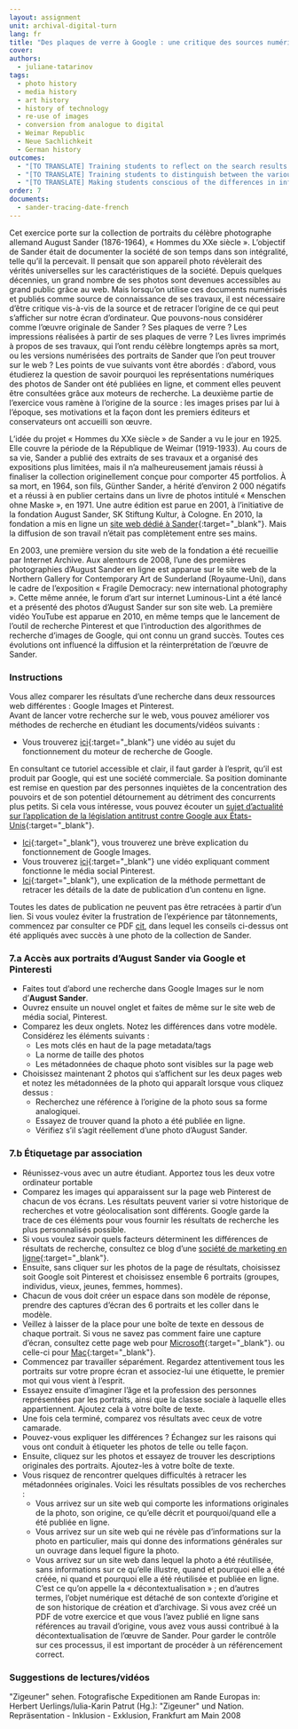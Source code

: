 ```yaml
---
layout: assignment
unit: archival-digital-turn
lang: fr
title: "Des plaques de verre à Google : une critique des sources numériques basée sur les « Hommes du XXe siècle » d’August Sander"
cover:
authors:
  - juliane-tatarinov
tags:
  - photo history
  - media history
  - art history
  - history of technology
  - re-use of images
  - conversion from analogue to digital
  - Weimar Republic
  - Neue Sachlichkeit
  - German history
outcomes:
  - "[TO TRANSLATE] Training students to reflect on the search results of an online search and how this is determined by the properties of the search engine."
  - "[TO TRANSLATE] Training students to distinguish between the various layers of interpretation when applying source criticism to analogue photos that have been published online."
  - "[TO TRANSLATE] Making students conscious of the differences in informational and artefactual value between the analogue and digital source."
order: 7
documents:
  - sander-tracing-date-french
---
```


Cet exercice porte sur la collection de portraits du célèbre photographe allemand August Sander (1876-1964), « Hommes du XXe siècle ». L’objectif de Sander était de documenter la société de son temps dans son intégralité, telle qu’il la percevait. Il pensait que son appareil photo révèlerait des vérités universelles sur les caractéristiques de la société. Depuis quelques décennies, un grand nombre de ses photos sont devenues accessibles au grand public grâce au web. Mais lorsqu’on utilise ces documents numérisés et publiés comme source de connaissance de ses travaux, il est nécessaire d’être critique vis-à-vis de la source et de retracer l’origine de ce qui peut s’afficher sur notre écran d’ordinateur. Que pouvons-nous considérer comme l’œuvre originale de Sander ? Ses plaques de verre ? Les impressions réalisées à partir de ses plaques de verre ? Les livres imprimés à propos de ses travaux, qui l’ont rendu célèbre longtemps après sa mort, ou les versions numérisées des portraits de Sander que l’on peut trouver sur le web ? Les points de vue suivants vont être abordés : d’abord, vous étudierez la question de savoir pourquoi les représentations numériques des photos de Sander ont été publiées en ligne, et comment elles peuvent être consultées grâce aux moteurs de recherche. La deuxième partie de l’exercice vous ramène à l’origine de la source : les images prises par lui à l’époque, ses motivations et la façon dont les premiers éditeurs et conservateurs ont accueilli son œuvre.

L’idée du projet « Hommes du XXe siècle » de Sander a vu le jour en 1925. Elle couvre la période de la République de Weimar (1919-1933). Au cours de sa vie, Sander a publié des extraits de ses travaux et a organisé des expositions plus limitées, mais il n’a malheureusement jamais réussi à finaliser la collection originellement conçue pour comporter 45 portfolios. À sa mort, en 1964, son fils, Günther Sander, a hérité d’environ 2 000 négatifs et a réussi à en publier certains dans un livre de photos intitulé « Menschen ohne Maske », en 1971. Une autre édition est parue en 2001, à l’initiative de la fondation August Sander, SK Stiftung Kultur, à Cologne. En 2010, la fondation a mis en ligne un [site web dédié à Sander](http://augustsander.org/md20jh/){:target="_blank"}. Mais la diffusion de son travail n’était pas complètement entre ses mains.

En 2003, une première version du site web de la fondation a été recueillie par Internet Archive. Aux alentours de 2008, l’une des premières photographies d’August Sander en ligne est apparue sur le site web de la Northern Gallery for Contemporary Art de Sunderland (Royaume-Uni), dans le cadre de l’exposition « Fragile Democracy: new international photography ». Cette même année, le forum d’art sur internet Luminous-Lint a été lancé et a présenté des photos d’August Sander sur son site web. La première vidéo YouTube est apparue en 2010, en même temps que le lancement de l’outil de recherche Pinterest et que l’introduction des algorithmes de recherche d’images de Google, qui ont connu un grand succès. Toutes ces évolutions ont influencé la diffusion et la réinterprétation de l’œuvre de Sander.

<!-- more -->

<!-- briefing-student -->

### Instructions
<!-- section-contents -->

Vous allez comparer les résultats d’une recherche dans deux ressources web différentes : Google Images et Pinterest.  
Avant de lancer votre recherche sur le web, vous pouvez améliorer vos méthodes de recherche en étudiant les documents/vidéos suivants :
- Vous trouverez [ici](https://youtu.be/BNHR6IQJGZs){:target="_blank"} une vidéo au sujet du fonctionnement du moteur de recherche de Google.  

En consultant ce tutoriel accessible et clair, il faut garder à l’esprit, qu’il est produit par Google, qui est une société commerciale. Sa position dominante est remise en question par des personnes inquiètes de la concentration des pouvoirs et de son potentiel détournement au détriment des concurrents plus petits. Si cela vous intéresse, vous pouvez écouter un [sujet d’actualité sur l’application de la législation antitrust contre Google aux États-Unis](https://www.bloomberg.com/news/videos/2018-05-22/google-s-illegal-search-gets-prime-time-tv-treatment-video){:target="_blank"}. 

- [Ici](https://www.dummies.com/education/internet-basics/knowing-google-images-basics/){:target="_blank"}, vous trouverez une brève explication du fonctionnement de Google Images.
- Vous trouverez [ici](https://youtu.be/oJzD4vF5dFA){:target="_blank"} une vidéo expliquant comment fonctionne le média social Pinterest. 
- [Ici](https://www.makeuseof.com/tag/find-date-published-post-insanely-simple-tips/){:target="_blank"}, une explication de la méthode permettant de retracer les détails de la date de publication d’un contenu en ligne.

Toutes les dates de publication ne peuvent pas être retracées à partir d’un lien. Si vous voulez éviter la frustration de l’expérience par tâtonnements, commencez par consulter ce PDF [cit](what-works-and-what-doesnot), dans lequel les conseils ci-dessus ont été appliqués avec succès à une photo de la collection de Sander.

<!-- section -->

### 7.a Accès aux portraits d’August Sander via Google et Pinteresti
<!-- section-contents -->

- Faites tout d’abord une recherche dans Google Images sur le nom d’**August Sander**.
- Ouvrez ensuite un nouvel onglet et faites de même sur le site web de média social, Pinterest.
- Comparez les deux onglets. Notez les différences dans votre modèle. Considérez les éléments suivants :
  - Les mots clés en haut de la page metadata/tags
  - La norme de taille des photos
  - Les métadonnées de chaque photo sont visibles sur la page web
- Choisissez maintenant 2 photos qui s’affichent sur les deux pages web et notez les métadonnées de la photo qui apparaît lorsque vous cliquez dessus :
  - Recherchez une référence à l’origine de la photo sous sa forme analogiquei.
  - Essayez de trouver quand la photo a été publiée en ligne.
  - Vérifiez s’il s’agit réellement d’une photo d’August Sander. 

<!-- section -->

### 7.b Étiquetage par association
<!-- section-contents -->

- Réunissez-vous avec un autre étudiant. Apportez tous les deux votre ordinateur portable
- Comparez les images qui apparaissent sur la page web Pinterest de chacun de vos écrans. Les résultats peuvent varier si votre historique de recherches et votre géolocalisation sont différents. Google garde la trace de ces éléments pour vous fournir les résultats de recherche les plus personnalisés possible.
- Si vous voulez savoir quels facteurs déterminent les différences de résultats de recherche, consultez ce blog d’une [société de marketing en ligne](https://www.lcn.com/blog/get-different-results-google-vs-location-users/){:target="_blank"}.
- Ensuite, sans cliquer sur les photos de la page de résultats, choisissez soit Google soit Pinterest et choisissez ensemble 6 portraits (groupes, individus, vieux, jeunes, femmes, hommes).
- Chacun de vous doit créer un espace dans son modèle de réponse, prendre des captures d’écran des 6 portraits et les coller dans le modèle.
- Veillez à laisser de la place pour une boîte de texte en dessous de chaque portrait. Si vous ne savez pas comment faire une capture d’écran, consultez cette page web pour [Microsoft](https://support.microsoft.com/fr-fr/help/13776/windows-use-snipping-tool-to-capture-screenshots){:target="_blank"}. ou celle-ci pour [Mac](https://support.apple.com/fr-fr/HT201361#earlier){:target="_blank"}.
- Commencez par travailler séparément. Regardez attentivement tous les portraits sur votre propre écran et associez-lui une étiquette, le premier mot qui vous vient à l’esprit.
- Essayez ensuite d’imaginer l’âge et la profession des personnes représentées par les portraits, ainsi que la classe sociale à laquelle elles appartiennent. Ajoutez cela à votre boîte de texte.
- Une fois cela terminé, comparez vos résultats avec ceux de votre camarade.
- Pouvez-vous expliquer les différences ? Échangez sur les raisons qui vous ont conduit à étiqueter les photos de telle ou telle façon.
- Ensuite, cliquez sur les photos et essayez de trouver les descriptions originales des portraits. Ajoutez-les à votre boîte de texte.
- Vous risquez de rencontrer quelques difficultés à retracer les métadonnées originales. Voici les résultats possibles de vos recherches :
  - Vous arrivez sur un site web qui comporte les informations originales de la photo, son origine, ce qu’elle décrit et pourquoi/quand elle a été publiée en ligne.
  - Vous arrivez sur un site web qui ne révèle pas d’informations sur la photo en particulier, mais qui donne des informations générales sur un ouvrage dans lequel figure la photo.
  - Vous arrivez sur un site web dans lequel la photo a été réutilisée, sans informations sur ce qu’elle illustre, quand et pourquoi elle a été créée, ni quand et pourquoi elle a été réutilisée et publiée en ligne. C’est ce qu’on appelle la « décontextualisation » ; en d’autres termes, l’objet numérique est détaché de son contexte d’origine et de son historique de création et d’archivage. Si vous avez créé un PDF de votre exercice et que vous l’avez publié en ligne sans références au travail d’origine, vous avez vous aussi contribué à la décontextualisation de l’œuvre de Sander. Pour garder le contrôle sur ces processus, il est important de procéder à un référencement correct.

<!-- section -->

### Suggestions de lectures/vidéos
<!-- section-contents -->

"Zigeuner" sehen. Fotografische Expeditionen am Rande Europas
in: Herbert Uerlings/Iulia-Karin Patrut (Hg.): "Zigeuner" und Nation. Repräsentation - Inklusion - Exklusion, Frankfurt am Main 2008

<!-- briefing-teacher -->

